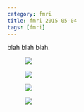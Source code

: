 ```yaml
---
category: fmri
title: fmri 2015-05-04
tags: [fmri]
---
```


blah blah blah.
<figure>
    <a href="{{ production_url }}/spins/assets/images/fmri/15-05-04_fMRI_QC.png">    <img src="{{ production_url }}/spins/assets/images/fmri/15-05-04_fMRI_QC.png"></a>
</figure>

<figure>
    <a href="{{ production_url }}/spins/assets/images/fmri/15-05-04_fMRI_QC_CMH.png">    <img src="{{ production_url }}/spins/assets/images/fmri/15-05-04_fMRI_QC_CMH.png"></a>
</figure>

<figure>
    <a href="{{ production_url }}/spins/assets/images/fmri/15-05-04_fMRI_QC_MRC.png">    <img src="{{ production_url }}/spins/assets/images/fmri/15-05-04_fMRI_QC_MRC.png"></a>
</figure>

<figure>
    <a href="{{ production_url }}/spins/assets/images/fmri/15-05-04_fMRI_QC_ZHH.png">    <img src="{{ production_url }}/spins/assets/images/fmri/15-05-04_fMRI_QC_ZHH.png"></a>
</figure>
    
